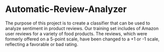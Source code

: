 # Automatic-Review-Analyzer
The purpose of this project is to create a classifier that can be used to analyze sentiment in product reviews. Our training set includes of Amazon user reviews for a variety of food products. The reviews, which were formerly offered on a 5-point scale, have been changed to a +1 or -1 scale, reflecting a favorable or bad rating.

